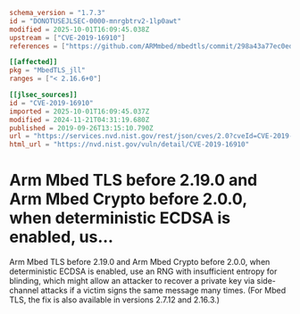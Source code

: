 ```toml
schema_version = "1.7.3"
id = "DONOTUSEJLSEC-0000-mnrgbtrv2-1lp0awt"
modified = 2025-10-01T16:09:45.038Z
upstream = ["CVE-2019-16910"]
references = ["https://github.com/ARMmbed/mbedtls/commit/298a43a77ec0ed2c19a8c924ddd8571ef3e65dfd", "https://github.com/ARMmbed/mbedtls/commit/33f66ba6fd234114aa37f0209dac031bb2870a9b", "https://lists.debian.org/debian-lts-announce/2022/12/msg00036.html", "https://lists.fedoraproject.org/archives/list/package-announce%40lists.fedoraproject.org/message/CGSKQSGR5SOBRBXDSSPTCDSBB5K3GMPF/", "https://lists.fedoraproject.org/archives/list/package-announce%40lists.fedoraproject.org/message/CSFFOROD6IVLADZHNJC2LPDV7FQRP7XB/", "https://lists.fedoraproject.org/archives/list/package-announce%40lists.fedoraproject.org/message/PEHHH2DOBXB25CAU3Q6E66X723VAYTB5/", "https://tls.mbed.org/tech-updates/security-advisories/mbedtls-security-advisory-2019-10", "https://github.com/ARMmbed/mbedtls/commit/298a43a77ec0ed2c19a8c924ddd8571ef3e65dfd", "https://github.com/ARMmbed/mbedtls/commit/33f66ba6fd234114aa37f0209dac031bb2870a9b", "https://lists.debian.org/debian-lts-announce/2022/12/msg00036.html", "https://lists.fedoraproject.org/archives/list/package-announce%40lists.fedoraproject.org/message/CGSKQSGR5SOBRBXDSSPTCDSBB5K3GMPF/", "https://lists.fedoraproject.org/archives/list/package-announce%40lists.fedoraproject.org/message/CSFFOROD6IVLADZHNJC2LPDV7FQRP7XB/", "https://lists.fedoraproject.org/archives/list/package-announce%40lists.fedoraproject.org/message/PEHHH2DOBXB25CAU3Q6E66X723VAYTB5/", "https://tls.mbed.org/tech-updates/security-advisories/mbedtls-security-advisory-2019-10"]

[[affected]]
pkg = "MbedTLS_jll"
ranges = ["< 2.16.6+0"]

[[jlsec_sources]]
id = "CVE-2019-16910"
imported = 2025-10-01T16:09:45.037Z
modified = 2024-11-21T04:31:19.680Z
published = 2019-09-26T13:15:10.790Z
url = "https://services.nvd.nist.gov/rest/json/cves/2.0?cveId=CVE-2019-16910"
html_url = "https://nvd.nist.gov/vuln/detail/CVE-2019-16910"
```

# Arm Mbed TLS before 2.19.0 and Arm Mbed Crypto before 2.0.0, when deterministic ECDSA is enabled, us...

Arm Mbed TLS before 2.19.0 and Arm Mbed Crypto before 2.0.0, when deterministic ECDSA is enabled, use an RNG with insufficient entropy for blinding, which might allow an attacker to recover a private key via side-channel attacks if a victim signs the same message many times. (For Mbed TLS, the fix is also available in versions 2.7.12 and 2.16.3.)


